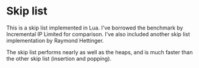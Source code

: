 # Skip list

This is a skip list implemented in Lua. I've borrowed the benchmark by 
Incremental IP Limited for comparison. I've also included another skip 
list implementation by Raymond Hettinger. 

The skip list performs nearly as well as the heaps, and is much faster 
than the other skip list (insertion and popping).